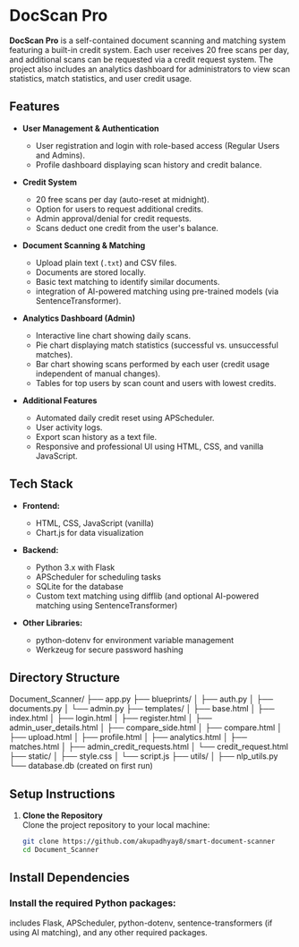 # DocScan Pro

**DocScan Pro** is a self-contained document scanning and matching system featuring a built-in credit system. Each user receives 20 free scans per day, and additional scans can be requested via a credit request system. The project also includes an analytics dashboard for administrators to view scan statistics, match statistics, and user credit usage.

## Features

- **User Management & Authentication**  
  - User registration and login with role-based access (Regular Users and Admins).
  - Profile dashboard displaying scan history and credit balance.

- **Credit System**  
  - 20 free scans per day (auto-reset at midnight).
  - Option for users to request additional credits.
  - Admin approval/denial for credit requests.
  - Scans deduct one credit from the user's balance.

- **Document Scanning & Matching**  
  - Upload plain text (`.txt`) and CSV files.
  - Documents are stored locally.
  - Basic text matching to identify similar documents.
  - integration of AI-powered matching using pre-trained models (via SentenceTransformer).

- **Analytics Dashboard (Admin)**  
  - Interactive line chart showing daily scans.
  - Pie chart displaying match statistics (successful vs. unsuccessful matches).
  - Bar chart showing scans performed by each user (credit usage independent of manual changes).
  - Tables for top users by scan count and users with lowest credits.

- **Additional Features**  
  - Automated daily credit reset using APScheduler.
  - User activity logs.
  - Export scan history as a text file.
  - Responsive and professional UI using HTML, CSS, and vanilla JavaScript.

## Tech Stack

- **Frontend:**  
  - HTML, CSS, JavaScript (vanilla)
  - Chart.js for data visualization

- **Backend:**  
  - Python 3.x with Flask  
  - APScheduler for scheduling tasks  
  - SQLite for the database  
  - Custom text matching using difflib (and optional AI-powered matching using SentenceTransformer)

- **Other Libraries:**  
  - python-dotenv for environment variable management  
  - Werkzeug for secure password hashing

## Directory Structure

Document_Scanner/
 ├── app.py
 ├── blueprints/
 │    ├── auth.py
 │    ├── documents.py
 │    └── admin.py
 ├── templates/
 │    ├── base.html
 │    ├── index.html
 │    ├── login.html
 │    ├── register.html
 │    ├── admin_user_details.html
 │    ├── compare_side.html
 │    ├── compare.html
 │    ├── upload.html
 │    ├── profile.html
 │    ├── analytics.html
 │    ├── matches.html
 │    ├── admin_credit_requests.html
 │    └── credit_request.html
 ├── static/
 │    ├── style.css
 │    └── script.js
 ├── utils/
 │    ├── nlp_utils.py
 └── database.db   (created on first run)


## Setup Instructions

1. **Clone the Repository**  
   Clone the project repository to your local machine:
   ```bash
   git clone https://github.com/akupadhyay8/smart-document-scanner
   cd Document_Scanner

## Install Dependencies
### Install the required Python packages:
includes Flask, APScheduler, python-dotenv, sentence-transformers (if using AI matching), and any other required packages.

